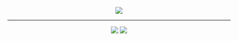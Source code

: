 <p align="center"> 
<img src="https://raw.githubusercontent.com/grioos/proffy-discovery/master/.github/screenshots/logo.png">
</p>

___

<p align="center"> 
<img src="https://img.shields.io/github/repo-size/SamucaBraga/Proffy">
<img src="https://img.shields.io/github/license/SamucaBraga/Proffy">
</p>



